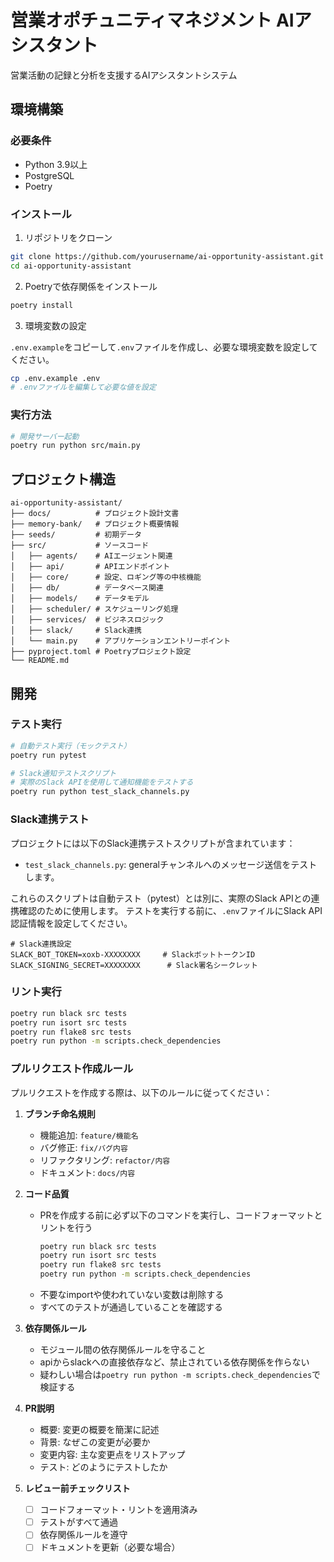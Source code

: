 # 営業オポチュニティマネジメント AIアシスタント

営業活動の記録と分析を支援するAIアシスタントシステム

## 環境構築

### 必要条件

- Python 3.9以上
- PostgreSQL
- Poetry

### インストール

1. リポジトリをクローン

```bash
git clone https://github.com/yourusername/ai-opportunity-assistant.git
cd ai-opportunity-assistant
```

2. Poetryで依存関係をインストール

```bash
poetry install
```

3. 環境変数の設定

`.env.example`をコピーして`.env`ファイルを作成し、必要な環境変数を設定してください。

```bash
cp .env.example .env
# .envファイルを編集して必要な値を設定
```

### 実行方法

```bash
# 開発サーバー起動
poetry run python src/main.py
```

## プロジェクト構造

```
ai-opportunity-assistant/
├── docs/          # プロジェクト設計文書
├── memory-bank/   # プロジェクト概要情報
├── seeds/         # 初期データ
├── src/           # ソースコード
│   ├── agents/    # AIエージェント関連
│   ├── api/       # APIエンドポイント
│   ├── core/      # 設定、ロギング等の中核機能
│   ├── db/        # データベース関連
│   ├── models/    # データモデル
│   ├── scheduler/ # スケジューリング処理
│   ├── services/  # ビジネスロジック
│   ├── slack/     # Slack連携
│   └── main.py    # アプリケーションエントリーポイント
├── pyproject.toml # Poetryプロジェクト設定
└── README.md
```

## 開発

### テスト実行

```bash
# 自動テスト実行（モックテスト）
poetry run pytest

# Slack通知テストスクリプト
# 実際のSlack APIを使用して通知機能をテストする
poetry run python test_slack_channels.py
```

### Slack連携テスト

プロジェクトには以下のSlack連携テストスクリプトが含まれています：

- `test_slack_channels.py`: generalチャンネルへのメッセージ送信をテストします。

これらのスクリプトは自動テスト（pytest）とは別に、実際のSlack APIとの連携確認のために使用します。
テストを実行する前に、`.env`ファイルにSlack API認証情報を設定してください。

```
# Slack連携設定
SLACK_BOT_TOKEN=xoxb-XXXXXXXX     # SlackボットトークンID
SLACK_SIGNING_SECRET=XXXXXXXX      # Slack署名シークレット
```

### リント実行

```bash
poetry run black src tests
poetry run isort src tests
poetry run flake8 src tests
poetry run python -m scripts.check_dependencies
```

### プルリクエスト作成ルール

プルリクエストを作成する際は、以下のルールに従ってください：

1. **ブランチ命名規則**
   - 機能追加: `feature/機能名`
   - バグ修正: `fix/バグ内容`
   - リファクタリング: `refactor/内容`
   - ドキュメント: `docs/内容`

2. **コード品質**
   - PRを作成する前に必ず以下のコマンドを実行し、コードフォーマットとリントを行う
     ```bash
     poetry run black src tests
     poetry run isort src tests
     poetry run flake8 src tests
     poetry run python -m scripts.check_dependencies
     ```
   - 不要なimportや使われていない変数は削除する
   - すべてのテストが通過していることを確認する

3. **依存関係ルール**
   - モジュール間の依存関係ルールを守ること
   - apiからslackへの直接依存など、禁止されている依存関係を作らない
   - 疑わしい場合は`poetry run python -m scripts.check_dependencies`で検証する

4. **PR説明**
   - 概要: 変更の概要を簡潔に記述
   - 背景: なぜこの変更が必要か
   - 変更内容: 主な変更点をリストアップ
   - テスト: どのようにテストしたか

5. **レビュー前チェックリスト**
   - [ ] コードフォーマット・リントを適用済み
   - [ ] テストがすべて通過
   - [ ] 依存関係ルールを遵守
   - [ ] ドキュメントを更新（必要な場合）
